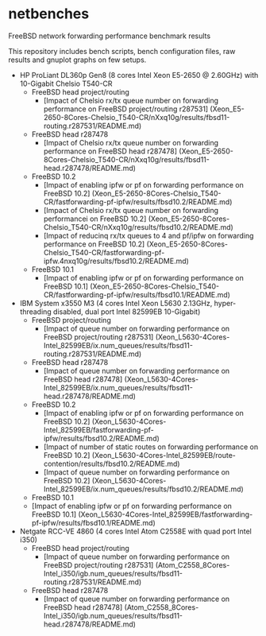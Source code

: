 # netbenches
FreeBSD network forwarding performance benchmark results

This repository includes bench scripts, bench configuration files, raw results and gnuplot graphs on few setups.

 - HP ProLiant DL360p Gen8 (8 cores Intel Xeon E5-2650 @ 2.60GHz) with 10-Gigabit Chelsio T540-CR
    - FreeBSD head project/routing
      - [Impact of Chelsio rx/tx queue number on forwarding performance on FreeBSD project/routing r287531] (Xeon_E5-2650-8Cores-Chelsio_T540-CR/nXxq10g/results/fbsd11-routing.r287531/README.md)
    - FreeBSD head r287478
	  - [Impact of Chelsio rx/tx queue number on forwarding performance on FreeBSD head r287478] (Xeon_E5-2650-8Cores-Chelsio_T540-CR/nXxq10g/results/fbsd11-head.r287478/README.md)
	- FreeBSD 10.2
      - [Impact of enabling ipfw or pf on forwarding performance on FreeBSD 10.2] (Xeon_E5-2650-8Cores-Chelsio_T540-CR/fastforwarding-pf-ipfw/results/fbsd10.2/README.md)
      - [Impact of Chelsio rx/tx queue number on forwarding performancei on FreeBSD 10.2] (Xeon_E5-2650-8Cores-Chelsio_T540-CR/nXxq10g/results/fbsd10.2/README.md)
      - [Impact of reducinq rx/tx queues to 4 and pf/ipfw on forwarding performance on FreeBSD 10.2] (Xeon_E5-2650-8Cores-Chelsio_T540-CR/fastforwarding-pf-ipfw.4nxq10g/results/fbsd10.2/README.md)
    - FreeBSD 10.1
      - [Impact of enabling ipfw or pf on forwarding performance on FreeBSD 10.1] (Xeon_E5-2650-8Cores-Chelsio_T540-CR/fastforwarding-pf-ipfw/results/fbsd10.1/README.md)
 - IBM System x3550 M3 (4 cores Intel Xeon L5630 2.13GHz, hyper-threading disabled, dual port Intel 82599EB 10-Gigabit)
    - FreeBSD project/routing
       - [Impact of queue number on forwarding performance on FreeBSD project/routing r287531] (Xeon_L5630-4Cores-Intel_82599EB/ix.num_queues/results/fbsd11-routing.r287531/README.md)
    - FreeBSD head r287478
       - [Impact of queue number on forwarding performance on FreeBSD head r287478] (Xeon_L5630-4Cores-Intel_82599EB/ix.num_queues/results/fbsd11-head.r287478/README.md)
    - FreeBSD 10.2
	   - [Impact of enabling ipfw or pf on forwarding performance on FreeBSD 10.2] (Xeon_L5630-4Cores-Intel_82599EB/fastforwarding-pf-ipfw/results/fbsd10.2/README.md)
       - [Impact of number of static routes on forwarding performance on FreeBSD 10.2] (Xeon_L5630-4Cores-Intel_82599EB/route-contention/results/fbsd10.2/README.md)
       - [Impact of queue number on forwarding performance on FreeBSD 10.2] (Xeon_L5630-4Cores-Intel_82599EB/ix.num_queues/results/fbsd10.2/README.md)
    - FreeBSD 10.1
    - [Impact of enabling ipfw or pf on forwarding performance on FreeBSD 10.1] (Xeon_L5630-4Cores-Intel_82599EB/fastforwarding-pf-ipfw/results/fbsd10.1/README.md)
 - Netgate RCC-VE 4860 (4 cores Intel Atom C2558E with quad port Intel i350)
    - FreeBSD head project/routing
		- [Impact of queue number on forwarding performance on FreeBSD project/routing r287531] (Atom_C2558_8Cores-Intel_i350/igb.num_queues/results/fbsd11-routing.r287531/README.md)
	- FreeBSD head r287478
    	- [Impact of queue number on forwarding performance on FreeBSD head r287478] (Atom_C2558_8Cores-Intel_i350/igb.num_queues/results/fbsd11-head.r287478/README.md)
